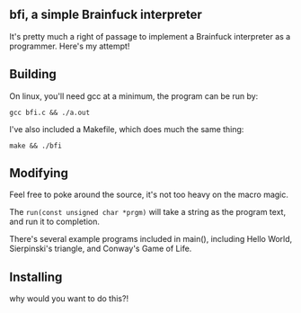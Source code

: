 ## bfi, a simple Brainfuck interpreter

It's pretty much a right of passage to implement a Brainfuck interpreter as a programmer. Here's my attempt!

## Building

On linux, you'll need gcc at a minimum, the program can be run by:

    gcc bfi.c && ./a.out

I've also included a Makefile, which does much the same thing:

    make && ./bfi

## Modifying

Feel free to poke around the source, it's not too heavy on the macro magic.

The `run(const unsigned char *prgm)` will take a string as the program text, and run it to completion.

There's several example programs included in main(), including Hello World, Sierpinski's triangle, and Conway's Game of Life.

## Installing

why would you want to do this?!

